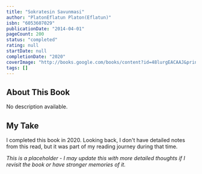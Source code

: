 ```yaml
---
title: "Sokratesin Savunmasi"
author: "PlatonEflatun Platon(Eflatun)"
isbn: "6053607029"
publicationDate: "2014-04-01"
pageCount: 200
status: "completed"
rating: null
startDate: null
completionDate: "2020"
coverImage: "http://books.google.com/books/content?id=48lurgEACAAJ&printsec=frontcover&img=1&zoom=1&source=gbs_api"
tags: []
---
```


## About This Book

No description available.

## My Take

I completed this book in 2020. Looking back, I don't have detailed notes from this read, but it was part of my reading journey during that time.

*This is a placeholder - I may update this with more detailed thoughts if I revisit the book or have stronger memories of it.*

